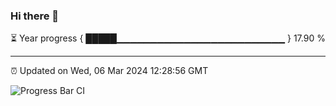 ### Hi there 👋

⏳ Year progress { █████▁▁▁▁▁▁▁▁▁▁▁▁▁▁▁▁▁▁▁▁▁▁▁▁▁ } 17.90 %

---

⏰ Updated on Wed, 06 Mar 2024 12:28:56 GMT

![Progress Bar CI](https://github.com/liununu/liununu/workflows/Progress%20Bar%20CI/badge.svg)
